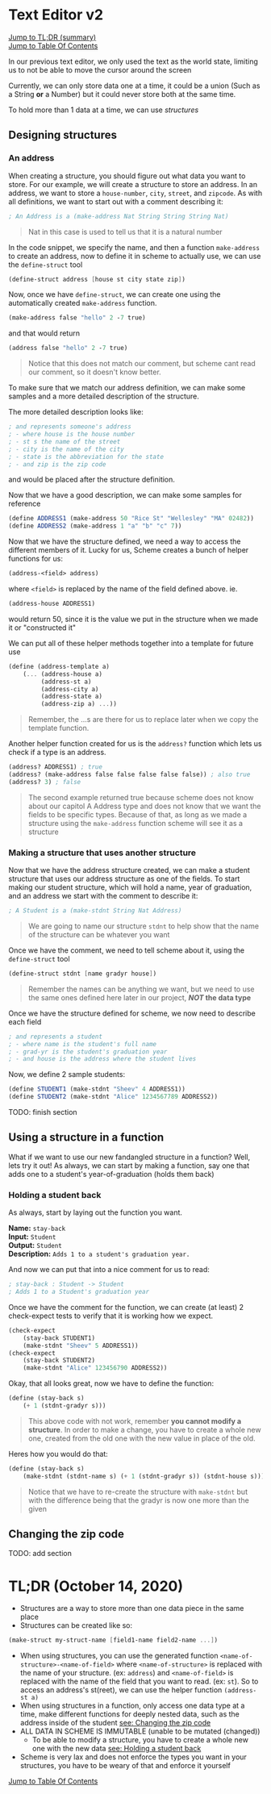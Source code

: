 # Text Editor v2
[Jump to TL;DR (summary)](#tldr-october-14-2020)\
[Jump to Table Of Contents](#file-ecs-notes-md)

In our previous text editor, we only used the text as the world state,
limiting us to not be able to move the cursor around the screen

Currently, we can only store data one at a time, it could be a union
(Such as a String **or** a Number) but it could never store both at
the same time.

To hold more than 1 data at a time, we can use *structures*

## Designing structures

### An address
When creating a structure, you should figure out what data you want to store.
For our example, we will create a structure to store an address. In an address,
we want to store a `house-number`, `city`, `street`, and `zipcode`.
As with all definitions, we want to start out with a comment describing it:
```scheme
; An Address is a (make-address Nat String String String Nat)
```
> Nat in this case is used to tell us that it is a natural number

In the code snippet, we specify the name, and then a function `make-address` to create
an address, now to define it in scheme to actually use, we can use the `define-struct` tool
```scheme
(define-struct address [house st city state zip])
```
Now, once we have `define-struct`, we can create one using the automatically created `make-address`
function.
```scheme
(make-address false "hello" 2 -7 true)
```
and that would return
```scheme
(address false "hello" 2 -7 true)
```
> Notice that this does not match our comment, but scheme cant read our comment, so it doesn't know better.

To make sure that we match our address definition, we can make some samples and a more detailed
description of the structure.

The more detailed description looks like:
```scheme
; and represents someone's address
; - where house is the house number
; - st s the name of the street
; - city is the name of the city
; - state is the abbreviation for the state
; - and zip is the zip code
```
and would be placed after the structure definition.

Now that we have a good description, we can make some samples for reference
```scheme
(define ADDRESS1 (make-address 50 "Rice St" "Wellesley" "MA" 02482))
(define ADDRESS2 (make-address 1 "a" "b" "c" 7))
```

Now that we have the structure defined, we need a way to access the different members of it.
Lucky for us, Scheme creates a bunch of helper functions for us:
```scheme
(address-<field> address)
```
where `<field>` is replaced by the name of the field defined above. ie.
```scheme
(address-house ADDRESS1)
```
would return 50, since it is the value we put in the structure when we made it
or "constructed it"

We can put all of these helper methods together into a template for future use
```scheme
(define (address-template a)
    (... (address-house a)
         (address-st a)
         (address-city a)
         (address-state a)
         (address-zip a) ...))
```
> Remember, the ...s are there for us to replace later when we copy the template function.

Another helper function created for us is the `address?` function which lets us check if
a type is an address. 
```scheme
(address? ADDRESS1) ; true
(address? (make-address false false false false false)) ; also true
(address? 3) ; false
```
> The second example returned true because scheme does not know about our capitol A Address type and does
not know that we want the fields to be specific types. Because of that, as long as we made a structure using
the `make-address` function scheme will see it as a structure

### Making a structure that uses another structure
Now that we have the address structure created, we can make a student structure that uses our address structure
as one of the fields. To start making our student structure, which will hold a name, year of graduation, and an address we start with the comment to describe it:
```scheme
; A Student is a (make-stdnt String Nat Address)
```
> We are going to name our structure `stdnt` to help show that the name of the structure can be whatever you want

Once we have the comment, we need to tell scheme about it, using the `define-struct` tool
```scheme
(define-struct stdnt [name gradyr house])
```
> Remember the names can be anything we want, but we need to use the same ones defined here
later in our project, ***NOT* the data type**

Once we have the structure defined for scheme, we now need to describe each field
```scheme
; and represents a student
; - where name is the student's full name
; - grad-yr is the student's graduation year
; - and house is the address where the student lives
```

Now, we define 2 sample students:
```scheme
(define STUDENT1 (make-stdnt "Sheev" 4 ADDRESS1))
(define STUDENT2 (make-stdnt "Alice" 1234567789 ADDRESS2))
```
TODO: finish section

## Using a structure in a function
What if we want to use our new fandangled structure in a function? Well, lets try it out!
As always, we can start by making a function, say one that adds one to a student's
year-of-graduation (holds them back)

### Holding a student back
As always, start by laying out the function you want.

**Name:** `stay-back`\
**Input:** `Student`\
**Output:** `Student`\
**Description:** `Adds 1 to a student's graduation year.`

And now we can put that into a nice comment for us to read:
```scheme
; stay-back : Student -> Student
; Adds 1 to a Student's graduation year
```

Once we have the comment for the function, we can create (at least) 2 check-expect tests
to verify that it is working how we expect.
```scheme
(check-expect
    (stay-back STUDENT1)
    (make-stdnt "Sheev" 5 ADDRESS1))
(check-expect
    (stay-back STUDENT2)
    (make-stdnt "Alice" 123456790 ADDRESS2))
```

Okay, that all looks great, now we have to define the function:
```scheme
(define (stay-back s)
    (+ 1 (stdnt-gradyr s)))
```
> This above code with not work, remember **you cannot modify a structure**. In order to make
a change, you have to create a whole new one, created from the old one with the new value in place of the old.

Heres how you would do that:
```scheme
(define (stay-back s)
    (make-stdnt (stdnt-name s) (+ 1 (stdnt-gradyr s)) (stdnt-house s)))
```
> Notice that we have to re-create the structure with `make-stdnt` but with the difference being
that the gradyr is now one more than the given

## Changing the zip code
TODO: add section

# TL;DR (October 14, 2020)
- Structures are a way to store more than one data piece in the same place
- Structures can be created like so:
```scheme
(make-struct my-struct-name [field1-name field2-name ...])
```
- When using structures, you can use the generated function `<name-of-structure>-<name-of-field>`
where `<name-of-structure>` is replaced with the name of your structure. (ex: `address`) and
`<name-of-field>` is replaced with the name of the field that you want to read. (ex: `st`). So
to access an address's st(reet), we can use the helper function `(address-st a)`
- When using structures in a function, only access one data type at a time, make different functions
for deeply nested data, such as the address inside of the student [see: Changing the zip code](#changing-the-zip-code)
- ALL DATA IN SCHEME IS IMMUTABLE (unable to be mutated (changed))
    - To be able to modify a structure, you have to create a whole new one with the new data [see:  Holding a student back](#holding-a-student-back)
- Scheme is very lax and does not enforce the types you want in your structures, you have to be
weary of that and enforce it yourself

[Jump to Table Of Contents](#file-ecs-notes-md)